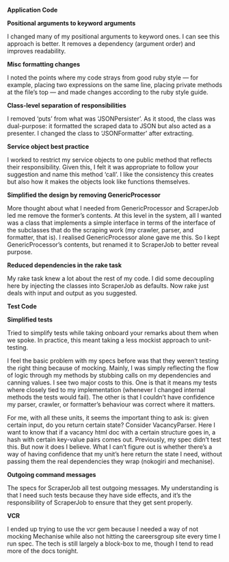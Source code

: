 



__Application Code__



__Positional arguments to keyword arguments__

I changed many of my positional arguments to keyword ones. I can see this approach is better. It removes a dependency (argument order) and improves readability.

__Misc formatting changes__

I noted the points where my code strays from good ruby style — for example, placing two expressions on the same line, placing private methods at the file’s top — and made changes according to the ruby style guide.

__Class-level separation of responsibilities__

I removed ‘puts’ from what was ‘JSONPersister’. As it stood, the class was dual-purpose: it formatted the scraped data to JSON but also acted as a presenter. I changed the class to ‘JSONFormatter’ after extracting.

__Service object best practice__

I worked to restrict my service objects to one public method that reflects their responsibility. Given this, I felt it was appropriate to follow your suggestion and name this method ‘call’. I like the consistency this creates but also how it makes the objects look like
functions themselves.

__Simplified the design by removing GenericProcessor__

More thought about what I needed from GenericProcessor and ScraperJob led me remove the former’s contents. At this level in the system, all I wanted was a class that implements a simple interface in terms of the interface of the subclasses that do the scraping work (my crawler, parser, and formatter, that is). I realised GenericProcessor alone gave me this. So I kept GenericProcessor’s contents, but renamed it to ScraperJob to better reveal purpose.

__Reduced dependencies in the rake task__

My rake task knew a lot about the rest of my code. I did some decoupling here by injecting the classes into ScraperJob as defaults. Now rake just deals with input and output as you suggested.



__Test Code__


__Simplified tests__

Tried to simplify tests while taking onboard your remarks about them when we spoke. In practice, this meant taking a less mockist approach to unit-testing.

I feel the basic problem with my specs before was that they weren’t testing the right thing because of mocking. Mainly, I was simply reflecting the flow of logic through my methods by stubbing calls on my dependencies and canning values. I see two major costs to this. One is that it means my tests where closely tied to my implementation (whenever I changed internal methods the tests would fail). The other is that I couldn’t have confidence my parser, crawler, or formatter’s behaviour was correct where it matters.

For me, with all these units, it seems the important thing to ask is: given certain input, do you return  certain state? Consider VacancyParser. Here I want to know that if a vacancy html doc with a certain structure goes in, a hash with certain key-value pairs comes out. Previously, my spec didn’t test this. But now it does I believe. What I can’t figure out is whether there’s a way of having confidence that
my unit’s here return the state I need, without passing them the real dependencies they wrap (nokogiri and mechanise).

__Outgoing command messages__

The specs for ScraperJob all test outgoing messages. My understanding is that I need such tests because they have side effects, and it’s the responsibility of ScraperJob to ensure that they get
sent properly.

__VCR__

I ended up trying to use the vcr gem because I needed a way of not mocking Mechanise while also not hitting the careersgroup site every time I run spec. The tech is still largely a block-box to me, though I tend to read more of the docs tonight.

